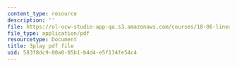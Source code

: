 ```yaml
---
content_type: resource
description: ''
file: https://ol-ocw-studio-app-qa.s3.amazonaws.com/courses/18-06-linear-algebra-spring-2010/583f8dc980a005b1b4d4e5f134fe54c4_RWvi4Vx4CDc.pdf
file_type: application/pdf
resourcetype: Document
title: 3play pdf file
uid: 583f8dc9-80a0-05b1-b4d4-e5f134fe54c4
---
```

